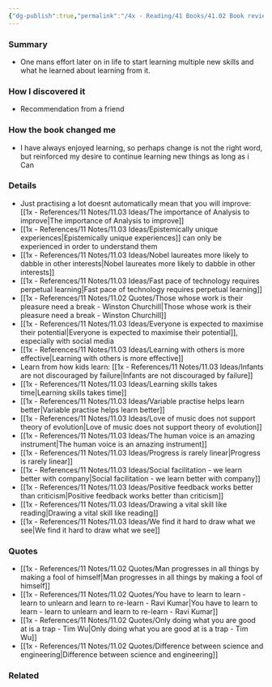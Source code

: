 ```yaml
---
{"dg-publish":true,"permalink":"/4x - Reading/41 Books/41.02 Book reviews/Beginners - The Joy and Transformative Power of Lifelong Learning - Tom Vanderbilt/","title":"Beginners - The Joy and Transformative Power of Lifelong Learning - Tom Vanderbilt","noteIcon":"","created":"2023-02-13T13:10:56.000+03:00","updated":"2024-02-14T20:17:40.949+03:00"}
---
```



### Summary
- One mans effort later on in life to start learning multiple new skills and what he learned about learning from it.

### How I discovered it
- Recommendation from a friend

### How the book changed me
- I have always enjoyed learning, so perhaps change is not the right word, but reinforced my desire to continue learning new things as long as i Can

### Details
- Just practising a lot doesnt automatically mean that you will improve: [[1x - References/11 Notes/11.03 Ideas/The importance of Analysis to improve\|The importance of Analysis to improve]]
- [[1x - References/11 Notes/11.03 Ideas/Epistemically unique experiences\|Epistemically unique experiences]] can only be experienced in order to understand them
- [[1x - References/11 Notes/11.03 Ideas/Nobel laureates more likely to dabble in other interests\|Nobel laureates more likely to dabble in other interests]]
- [[1x - References/11 Notes/11.03 Ideas/Fast pace of technology requires perpetual learning\|Fast pace of technology requires perpetual learning]]
- [[1x - References/11 Notes/11.02 Quotes/Those whose work is their pleasure need a break - Winston Churchill\|Those whose work is their pleasure need a break - Winston Churchill]]
- [[1x - References/11 Notes/11.03 Ideas/Everyone is expected to maximise their potential\|Everyone is expected to maximise their potential]], especially with social media
- [[1x - References/11 Notes/11.03 Ideas/Learning with others is more effective\|Learning with others is more effective]]
- Learn from how kids learn: [[1x - References/11 Notes/11.03 Ideas/Infants are not discouraged by failure\|Infants are not discouraged by failure]]
- [[1x - References/11 Notes/11.03 Ideas/Learning skills takes time\|Learning skills takes time]]
- [[1x - References/11 Notes/11.03 Ideas/Variable practise helps learn better\|Variable practise helps learn better]]
- [[1x - References/11 Notes/11.03 Ideas/Love of music does not support theory of evolution\|Love of music does not support theory of evolution]]
- [[1x - References/11 Notes/11.03 Ideas/The human voice is an amazing instrument\|The human voice is an amazing instrument]]
- [[1x - References/11 Notes/11.03 Ideas/Progress is rarely linear\|Progress is rarely linear]]
- [[1x - References/11 Notes/11.03 Ideas/Social facilitation - we learn better with company\|Social facilitation - we learn better with company]]
- [[1x - References/11 Notes/11.03 Ideas/Positive feedback works better than criticism\|Positive feedback works better than criticism]]
- [[1x - References/11 Notes/11.03 Ideas/Drawing a vital skill like reading\|Drawing a vital skill like reading]]
- [[1x - References/11 Notes/11.03 Ideas/We find it hard to draw what we see\|We find it hard to draw what we see]]

### Quotes
- [[1x - References/11 Notes/11.02 Quotes/Man progresses in all things by making a fool of himself\|Man progresses in all things by making a fool of himself]]
- [[1x - References/11 Notes/11.02 Quotes/You have to learn to learn - learn to unlearn and learn to re-learn - Ravi Kumar\|You have to learn to learn - learn to unlearn and learn to re-learn - Ravi Kumar]]
- [[1x - References/11 Notes/11.02 Quotes/Only doing what you are good at is a trap - Tim Wu\|Only doing what you are good at is a trap - Tim Wu]]
- [[1x - References/11 Notes/11.02 Quotes/Difference between science and engineering\|Difference between science and engineering]]

### Related

